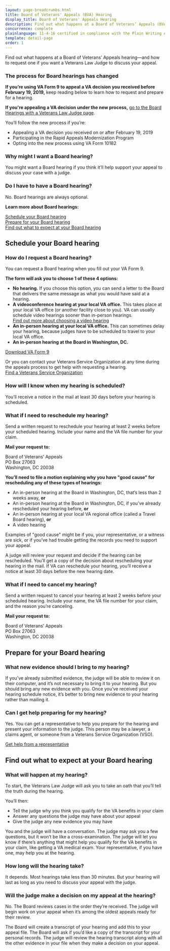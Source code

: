 ```yaml
---
layout: page-breadcrumbs.html
title: Board of Veterans' Appeals (BVA) Hearing
display_title: Board of Veterans' Appeals Hearing
description: Find out what happens at a Board of Veterans’ Appeals (BVA) hearing—and how to request one if you want a Veterans Law Judge to discuss your VA appeal. Get answers to questions about scheduling and preparing for your Board hearing, and learn what to expect at the hearing.
concurrence: complete
plainlanguage: 11-4-16 certified in compliance with the Plain Writing Act
template: detail-page
order: 1
---
```


<div class="va-introtext">

Find out what happens at a Board of Veterans’ Appeals hearing—and how to request one if you want a Veterans Law Judge to discuss your appeal.

</div>

<div class="usa-alert usa-alert-warning">
  <div class="usa-alert-body">
    <h3 class="usa-alert-heading">The process for Board hearings has changed</h3>
    <p><b>If you’re using VA Form 9 to appeal a VA decision you received before February 19, 2019,</b> keep reading below to learn how to request and prepare for a hearing.
</p>
    <p><b>If you're appealing a VA decision under the new process,</b> 
<a href="/decision-reviews/board-appeal/veterans-law-judge-hearing">go to the Board Hearings with a Veterans Law Judge page</a>.
      
You’ll follow the new process if you’re:
- Appealing a VA decision you received on or after February 19, 2019
- Participating in the Rapid Appeals Modernization Program
- Opting into the new process using VA Form 10182</p>
  </div>
</div>


### Why might I want a Board hearing?

You might want a Board hearing if you think it’ll help support your appeal to discuss your case with a judge.

### Do I have to have a Board hearing?

No. Board hearings are always optional.

**Learn more about Board hearings:**

[Schedule your Board hearing](#scheduling)<br>
[Prepare for your Board hearing](#preparing)<br>
[Find out what to expect at your Board hearing](#expect)

<section id="scheduling">

  ## Schedule your Board hearing

  ### How do I request a Board hearing?

  You can request a Board hearing when you fill out your VA Form 9.<br>

  **The form will ask you to choose 1 of these 4 options:**
-	**No hearing.** If you choose this option, you can send a letter to the Board that delivers the same message as what you would have said at a hearing.
-	**A videoconference hearing at your local VA office.** This takes place at your local VA office (or another facility close to you). VA can usually schedule video hearings sooner than in-person hearings.<br>
[Find out more about choosing a video hearing](https://www.bva.va.gov/docs/BVA-VideoHearing-508version.pdf)
-	**An in-person hearing at your local VA office.** This can sometimes delay your hearing, because judges have to be scheduled to travel to your local VA office.
-	**An in-person hearing at the Board in Washington, DC.**

[Download VA Form 9](https://www.va.gov/vaforms/va/pdf/va9.pdf)

Or you can contact your Veterans Service Organization at any time during the appeals process to get help with requesting a hearing.<br>
[Find a Veterans Service Organization](https://www.va.gov/vso/)

  ### How will I know when my hearing is scheduled?

  You’ll receive a notice in the mail at least 30 days before your hearing is scheduled.

  ### What if I need to reschedule my hearing?

  Send a written request to reschedule your hearing at least 2 weeks before your scheduled hearing. Include your name and the VA file number for your claim.

  **Mail your request to:**

  <p class="va-address-block">
  Board of Veterans’ Appeals<br>
  PO Box 27063<br>
  Washington, DC 20038<br>
  </p>

  **You’ll need to file a motion explaining why you have "good cause" for rescheduling any of these types of hearings:**

  - An in-person hearing at the Board in Washington, DC, that’s less than 2 weeks away, **or**
  - An in-person hearing at the Board in Washington, DC, if you’ve already rescheduled your hearing before, **or**
  - An in-person hearing at your local VA regional office (called a Travel Board hearing), **or**
  - A video hearing

  Examples of "good cause" might be if you, your representative, or a witness are sick, or if you’ve had trouble getting the records you need to support your appeal.

  A judge will review your request and decide if the hearing can be rescheduled. You’ll get a copy of the decision about rescheduling your hearing in the mail. If VA can reschedule your hearing, you’ll receive a notice at least 30 days before the new hearing date.

  ### What if I need to cancel my hearing?

  Send a written request to cancel your hearing at least 2 weeks before your scheduled hearing. Include your name, the VA file number for your claim, and the reason you’re canceling.

  **Mail your request to:**

  <p class="va-address-block">
  Board of Veterans’ Appeals<br>
  PO Box 27063<br>
  Washington, DC 20038<br>
  </p>
</section>

<section id="preparing">

  ## Prepare for your Board hearing

  ### What new evidence should I bring to my hearing?

  If you’ve already submitted evidence, the judge will be able to review it on their computer, and it’s not necessary to bring it to your hearing. But you should bring any new evidence with you. Once you’ve received your hearing schedule notice, it’s better to bring new evidence to your hearing rather than mailing it.

  ### Can I get help preparing for my hearing?

  Yes. You can get a representative to help you prepare for the hearing and present your information to the judge. This person may be a lawyer, a claims agent, or someone from a Veterans Service Organization (VSO).

  [Get help from a representative](/disability/get-help-filing-claim/)
</section>

<section id="expect">

  ## Find out what to expect at your Board hearing

  ### What will happen at my hearing?

  To start, the Veterans Law Judge will ask you to take an oath that you’ll tell the truth during the hearing.

  You’ll then:
  - Tell the judge why you think you qualify for the VA benefits in your claim
  - Answer any questions the judge may have about your appeal
  - Give the judge any new evidence you may have

  You and the judge will have a conversation. The judge may ask you a few questions, but it won’t be like a cross-examination. The judge will let you know if there’s anything that might help you qualify for the VA benefits in your claim, like getting a VA medical exam. Your representative, if you have one, may help you at the hearing.

  ### How long will the hearing take?

  It depends. Most hearings take less than 30 minutes. But your hearing will last as long as you need to discuss your appeal with the judge.

  ### Will the judge make a decision on my appeal at the hearing?

  No. The Board reviews cases in the order they’re received. The judge will begin work on your appeal when it’s among the oldest appeals ready for their review.

  The Board will create a transcript of your hearing and add this to your appeal file. The Board will ask if you’d like a copy of the transcript for your personal records. The judge will review the hearing transcript along with all the other evidence in your file when they make a decision on your appeal.
</section>
